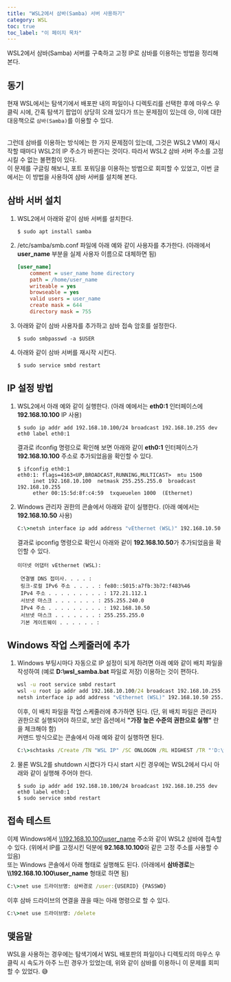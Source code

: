 ```yaml
---
title: "WSL2에서 삼바(Samba) 서버 사용하기"
category: WSL
toc: true
toc_label: "이 페이지 목차"
---
```


WSL2에서 삼바(Samba) 서버를 구축하고 고정 IP로 삼바를 이용하는 방법을 정리해 본다.

## 동기
현재 WSL에서는 탐색기에서 배포판 내의 파일이나 디렉토리를 선택한 후에 마우스 우 클릭 시에, 간혹 탐색기 팝업이 상당히 오래 있다가 뜨는 문제점이 있는데 😢, 이에 대한 대응책으로 `삼바(Samba)`를 이용할 수 있다.  
<br>

그런데 삼바를 이용하는 방식에는 한 가지 문제점이 있는데, 그것은 WSL2 VM이 재시작할 때마다 WSL2의 IP 주소가 바뀐다는 것이다. 따라서 WSL2 삼바 서버 주소를 고정시킬 수 없는 불편함이 있다.  
이 문제를 구글링 해보니, 포트 포워딩을 이용하는 방법으로 회피할 수 있었고, 이번 글에서는 이 방법을 사용하여 삼바 서버를 설치해 본다.

## 삼바 서버 설치
1. WSL2에서 아래와 같이 삼바 서버를 설치한다.
   ```shell
   $ sudo apt install samba
   ```
1. /etc/samba/smb.conf 파일에 아래 예와 같이 사용자를 추가한다. (아래에서 **user_name** 부분을 실제 사용자 이름으로 대체하면 됨)
   ```ini
   [user_name]
       comment = user_name home directory
       path = /home/user_name
       writeable = yes
       browseable = yes
       valid users = user_name
       create mask = 644
       directory mask = 755
   ```
1. 아래와 같이 삼바 사용자를 추가하고 삼바 접속 암호를 설정한다.
   ```shell
   $ sudo smbpasswd -a $USER
   ```
1. 아래와 같이 삼바 서버를 재시작 시킨다.
   ```shell
   $ sudo service smbd restart
   ```

## IP 설정 방법
1. WSL2에서 아래 예와 같이 실행한다. (아래 예에서는 **eth0:1** 인터페이스에 **192.168.10.100** IP 사용)
   ```shell
   $ sudo ip addr add 192.168.10.100/24 broadcast 192.168.10.255 dev eth0 label eth0:1
   ```
   결과로 ifconfig 명령으로 확인해 보면 아래와 같이 **eth0:1** 인터페이스가 **192.168.10.100** 주소로 추가되었음을 확인할 수 있다.
   ```shell
   $ ifconfig eth0:1
   eth0:1: flags=4163<UP,BROADCAST,RUNNING,MULTICAST>  mtu 1500
        inet 192.168.10.100  netmask 255.255.255.0  broadcast 192.168.10.255
        ether 00:15:5d:8f:c4:59  txqueuelen 1000  (Ethernet)
   ```
1. Windows 관리자 권한의 콘솔에서 아래와 같이 실행한다. (아래 예에서는 **192.168.10.50** 사용)
   ```bat
   C:\>netsh interface ip add address "vEthernet (WSL)" 192.168.10.50 255.255.255.0
   ```
   결과로 ipconfig 명령으로 확인시 아래와 같이 **192.168.10.50**가 추가되었음을 확인할 수 있다.
   ```
   이더넷 어댑터 vEthernet (WSL):

    연결별 DNS 접미사. . . . :
    링크-로컬 IPv6 주소 . . . . : fe80::5015:a7fb:3b72:f483%46
    IPv4 주소 . . . . . . . . . : 172.21.112.1
    서브넷 마스크 . . . . . . . : 255.255.240.0
    IPv4 주소 . . . . . . . . . : 192.168.10.50
    서브넷 마스크 . . . . . . . : 255.255.255.0
    기본 게이트웨이 . . . . . . :
    ```

## Windows 작업 스케줄러에 추가
1. Windows 부팅시마다 자동으로 IP 설정이 되게 하려면 아래 예와 같이 배치 파일을 작성하여 (예로 **D:\wsl_samba.bat** 파일로 저장) 이용하는 것이 편하다.
   ```bat
   wsl -u root service smbd restart
   wsl -u root ip addr add 192.168.10.100/24 broadcast 192.168.10.255 dev eth0 label eth0:1
   netsh interface ip add address "vEthernet (WSL)" 192.168.10.50 255.255.255.0
   ```
   이후, 이 배치 파일을 작업 스케줄러에 추가하면 된다. (단, 위 배치 파일은 관리자 권한으로 실행되어야 하므로, 보안 옵션에서 **"가장 높은 수준의 권한으로 실행"** 란을 체크해야 함)  
   커맨드 방식으로는 콘솔에서 아래 예와 같이 실행하면 된다.
   ```bat
   C:\>schtasks /Create /TN "WSL IP" /SC ONLOGON /RL HIGHEST /TR "'D:\wsl_samba.bat'"
   ```
1. 물론 WSL2를 shutdown 시켰다가 다시 start 시킨 경우에는 WSL2에서 다시 아래와 같이 실행해 주어야 한다.
   ```shell
   $ sudo ip addr add 192.168.10.100/24 broadcast 192.168.10.255 dev eth0 label eth0:1
   $ sudo service smbd restart
   ```

## 접속 테스트
이제 Windows에서 [\\\\192.168.10.100\user_name](\\192.168.10.100\user_name) 주소와 같이 WSL2 삼바에 접속할 수 있다. (위에서 IP를 고정시킨 덕분에 **92.168.10.100**와 같은 고정 주소를 사용할 수 있음)  
또는 Windows 콘솔에서 아래 형태로 실행해도 된다. (아래에서 **삼바경로**는 **\\\\192.168.10.100\user_name** 형태로 하면 됨)
```bat
C:\>net use 드라이브명: 삼바경로 /user:{USERID} {PASSWD}
```
이후 삼바 드라이브의 연결을 끊을 때는 아래 명령으로 할 수 있다.
```bat
C:\>net use 드라이브명: /delete
```

## 맺음말
WSL을 사용하는 경우에는 탐색기에서 WSL 배포판의 파일이나 디렉토리의 마우스 우 클릭 시 속도가 아주 느린 경우가 있었는데, 위와 같이 삼바를 이용하니 이 문제를 회피할 수 있었다. 😅
